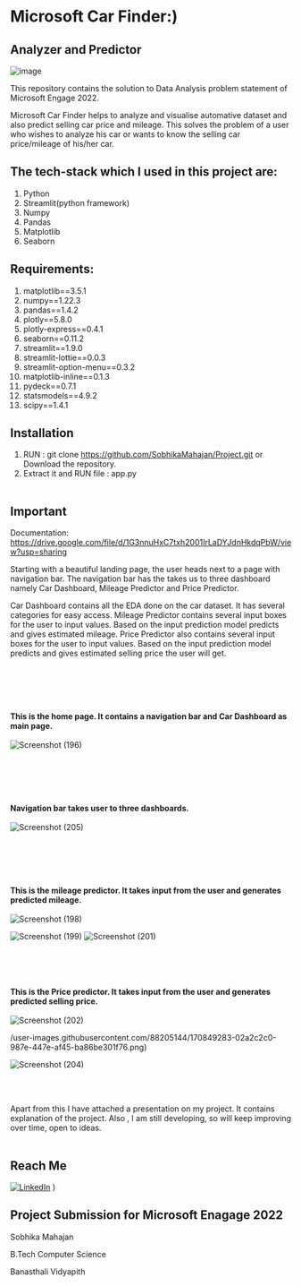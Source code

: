 # Microsoft Car Finder:)
## Analyzer and Predictor

<!-- ![image](https://user-images.githubusercontent.com/88205144/170847949-30f8e374-7971-44f9-8936-d933af066803.png) -->
![image](https://user-images.githubusercontent.com/88205144/170847940-7133e796-7019-4bbe-af43-ac61ed04da3b.png)

This repository contains the solution to Data Analysis problem statement of Microsoft Engage 2022.

Microsoft Car Finder helps to analyze and visualise automative dataset and also predict selling car price and mileage. This solves the problem of a user who wishes to analyze his car or wants to know the selling car price/mileage of his/her car.

## The tech-stack which I used in this project are:
1) Python
2) Streamlit(python framework)
3) Numpy
4) Pandas
5) Matplotlib
6) Seaborn

## Requirements:
1) matplotlib==3.5.1
2) numpy==1.22.3
3) pandas==1.4.2
4) plotly==5.8.0
5) plotly-express==0.4.1
6) seaborn==0.11.2
7) streamlit==1.9.0
8) streamlit-lottie==0.0.3
9) streamlit-option-menu==0.3.2
10) matplotlib-inline==0.1.3
11) pydeck==0.7.1
12) statsmodels==4.9.2
13) scipy==1.4.1

## Installation
1) RUN : git clone https://github.com/SobhikaMahajan/Project.git or Download the repository.
2) Extract it and RUN file : app.py
<br></br>

## Important
Documentation: https://drive.google.com/file/d/1G3nnuHxC7txh2001IrLaDYJdnHkdqPbW/view?usp=sharing


Starting with a beautiful landing page, the user heads next to a page with navigation bar. The navigation bar has the takes us to three dashboard namely Car Dashboard, Mileage Predictor and Price Predictor.

Car Dashboard contains all the EDA done on the car dataset. It has several categories for easy access.
Mileage Predictor contains several input boxes for the user to input values. Based on the input prediction model predicts and gives estimated mileage.
Price Predictor also contains several input boxes for the user to input values. Based on the input prediction model predicts and gives estimated selling price the user will get.

<br/><br/>
<br/><br/>

**This is the home page. It contains a navigation bar and Car Dashboard as main page.**
<br/><br/>
![Screenshot (196)](https://user-images.githubusercontent.com/88205144/170859892-2abd8be4-515e-4a43-a920-9e7c3cd89564.png)


<br/><br/>
<br/><br/>

**Navigation bar takes user to three dashboards.**
<br/><br/>
![Screenshot (205)](https://user-images.githubusercontent.com/88205144/170859928-ce0b9ced-e409-41d0-8c03-1bdc94fb7e1e.png)

<br/><br/>
<br/><br/>

**This is the mileage predictor. It takes input from the user and generates predicted mileage.**
<br/><br/>
![Screenshot (198)](https://user-images.githubusercontent.com/88205144/170859933-7352929c-bd0d-437a-86e8-4da381c483b4.png)

![Screenshot (199)](https://user-images.githubusercontent.com/88205144/170859935-f63efb0d-ec21-485d-b929-adb76ea45047.png)
![Screenshot (201)](https://user-images.githubusercontent.com/88205144/170859965-498f8481-0ca5-4dd3-9466-e461102d9b63.png)

<br/><br/>
<br/><br/>
**This is the Price predictor. It takes input from the user and generates predicted selling price.**
<br/><br/>
![Screenshot (202)](https://user-images.githubusercontent.com/88205144/170859976-9022f258-779d-4260-8d96-dad0d20d6d8f.png)

/user-images.githubusercontent.com/88205144/170849283-02a2c2c0-987e-447e-af45-ba86be301f76.png)

![Screenshot (204)](https://user-images.githubusercontent.com/88205144/170859982-f94e8d02-672f-4453-9a79-b710f6b3036e.png)

<br/><br/>

Apart from this I have attached a presentation on my project. It contains explanation of the project.
Also , I am still developing, so will keep improving over time, open to ideas.
<br/><br/>

## Reach Me
[![LinkedIn](https://img.shields.io/badge/LinkedIn-connect-blue.svg?logo=linkedin&logoColor=white)](https://www.linkedin.com/in/sobhika-mahajan-16776b1b8/) )


## Project Submission for Microsoft Enagage 2022
Sobhika Mahajan

B.Tech Computer Science

Banasthali Vidyapith
